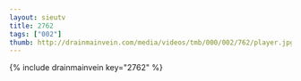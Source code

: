 ```yaml
--- 
layout: sieutv
title: 2762
tags: ["002"]
thumb: http://drainmainvein.com/media/videos/tmb/000/002/762/player.jpg
---
```

{% include drainmainvein key="2762" %} 
